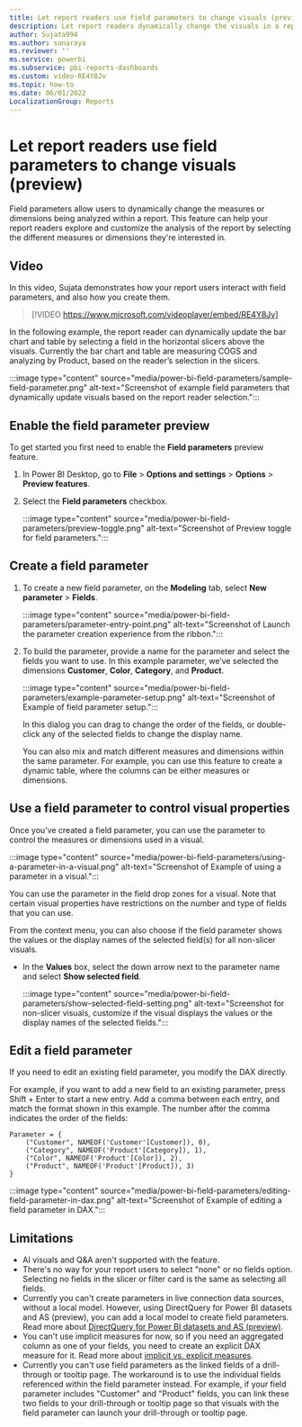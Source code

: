 ```yaml
---
title: Let report readers use field parameters to change visuals (preview)
description: Let report readers dynamically change the visuals in a report using field parameters.  
author: Sujata994
ms.author: sunaraya
ms.reviewer: ''
ms.service: powerbi
ms.subservice: pbi-reports-dashboards
ms.custom: video-RE4Y8Jv
ms.topic: how-to
ms.date: 06/01/2022
LocalizationGroup: Reports
---
```

# Let report readers use field parameters to change visuals (preview)
Field parameters allow users to dynamically change the measures or dimensions being analyzed within a report. This feature can help your report readers explore and customize the analysis of the report by selecting the different measures or dimensions they're interested in. 

## Video

In this video, Sujata demonstrates how your report users interact with field parameters, and also how you create them.

> [!VIDEO https://www.microsoft.com/videoplayer/embed/RE4Y8Jv]

In the following example, the report reader can dynamically update the bar chart and table by selecting a field in the horizontal slicers above the visuals. Currently the bar chart and table are measuring COGS and analyzing by Product, based on the reader’s selection in the slicers.

:::image type="content" source="media/power-bi-field-parameters/sample-field-parameter.png" alt-text="Screenshot of example field parameters that dynamically update visuals based on the report reader selection.":::
 
## Enable the field parameter preview

To get started you first need to enable the **Field parameters** preview feature.

1. In Power BI Desktop, go to **File** > **Options and settings** > **Options** > **Preview features**.
1. Select the **Field parameters** checkbox.

    :::image type="content" source="media/power-bi-field-parameters/preview-toggle.png" alt-text="Screenshot of Preview toggle for field parameters.":::

## Create a field parameter

1. To create a new field parameter, on the **Modeling** tab, select **New parameter** > **Fields**.

    :::image type="content" source="media/power-bi-field-parameters/parameter-entry-point.png" alt-text="Screenshot of Launch the parameter creation experience from the ribbon.":::

1. To build the parameter, provide a name for the parameter and select the fields you want to use. In this example parameter, we’ve selected the dimensions **Customer**, **Color**, **Category**, and **Product**.

    :::image type="content" source="media/power-bi-field-parameters/example-parameter-setup.png" alt-text="Screenshot of Example of field parameter setup.":::

    In this dialog you can drag to change the order of the fields, or double-click any of the selected fields to change the display name.

    You can also mix and match different measures and dimensions within the same parameter. For example, you can use this feature to create a dynamic table, where the columns can be either measures or dimensions. 

## Use a field parameter to control visual properties
Once you’ve created a field parameter, you can use the parameter to control the measures or dimensions used in a visual.

:::image type="content" source="media/power-bi-field-parameters/using-a-parameter-in-a-visual.png" alt-text="Screenshot of Example of using a parameter in a visual.":::

You can use the parameter in the field drop zones for a visual. Note that certain visual properties have restrictions on the number and type of fields that you can use.

From the context menu, you can also choose if the field parameter shows the values or the display names of the selected field(s) for all non-slicer visuals. 

- In the **Values** box, select the down arrow next to the parameter name and select **Show selected field**.

    :::image type="content" source="media/power-bi-field-parameters/show-selected-field-setting.png" alt-text="Screenshot for non-slicer visuals, customize if the visual displays the values or the display names of the selected fields.":::

## Edit a field parameter

If you need to edit an existing field parameter, you modify the DAX directly. 

For example, if you want to add a new field to an existing parameter, press Shift + Enter to start a new entry. Add a comma between each entry, and match the format shown in this example. The number after the comma indicates the order of the fields:

```dax
Parameter = {
    ("Customer", NAMEOF('Customer'[Customer]), 0),
    ("Category", NAMEOF('Product'[Category]), 1),
    ("Color", NAMEOF('Product'[Color]), 2),
    ("Product", NAMEOF('Product'[Product]), 3)
}
```

:::image type="content" source="media/power-bi-field-parameters/editing-field-parameter-in-dax.png" alt-text="Screenshot of Example of editing a field parameter in DAX.":::

## Limitations

- AI visuals and Q&A aren't supported with the feature.
- There's no way for your report users to select "none" or no fields option. Selecting no fields in the slicer or filter card is the same as selecting all fields.
- Currently you can't create parameters in live connection data sources, without a local model. However, using DirectQuery for Power BI datasets and AS (preview), you can add a local model to create field parameters. Read more about [DirectQuery for Power BI datasets and AS (preview)](../connect-data/desktop-directquery-datasets-azure-analysis-services.md#using-directquery-for-live-connections).
- You can't use implicit measures for now, so if you need an aggregated column as one of your fields, you need to create an explicit DAX measure for it. Read more about [implicit vs. explicit measures](../guidance/star-schema.md#measures).
- Currently you can't use field parameters as the linked fields of a drill-through or tooltip page. The workaround is to use the individual fields referenced within the field parameter instead. For example, if your field parameter includes "Customer" and "Product" fields, you can link these two fields to your drill-through or tooltip page so that visuals with the field parameter can launch your drill-through or tooltip page.
